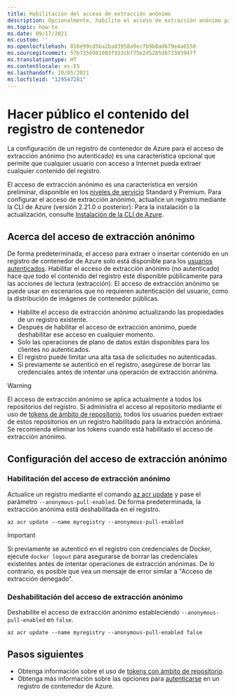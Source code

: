 ```yaml
---
title: Habilitación del acceso de extracción anónimo
description: Opcionalmente, habilite el acceso de extracción anónimo para que el contenido del registro de contenedor de Azure esté disponible públicamente.
ms.topic: how-to
ms.date: 09/17/2021
ms.custom: ''
ms.openlocfilehash: 816e99cd5ba2ba83958a9ec7b9b0ad679e4a6550
ms.sourcegitcommit: 57b7356981803f933cbf75e2d5285db73383947f
ms.translationtype: HT
ms.contentlocale: es-ES
ms.lasthandoff: 10/05/2021
ms.locfileid: "129547281"
---
```

# <a name="make-your-container-registry-content-publicly-available"></a>Hacer público el contenido del registro de contenedor

La configuración de un registro de contenedor de Azure para el acceso de extracción anónimo (no autenticado) es una característica opcional que permite que cualquier usuario con acceso a Internet pueda extraer cualquier contenido del registro.

El acceso de extracción anónimo es una característica en versión preliminar, disponible en los [niveles de servicio](container-registry-skus.md) Standard y Premium. Para configurar el acceso de extracción anónimo, actualice un registro mediante la CLI de Azure (versión 2.21.0 o posterior): Para la instalación o la actualización, consulte [Instalación de la CLI de Azure](/cli/azure-install-cli).

## <a name="about-anonymous-pull-access"></a>Acerca del acceso de extracción anónimo

De forma predeterminada, el acceso para extraer o insertar contenido en un registro de contenedor de Azure solo está disponible para los [usuarios autenticados](container-registry-authentication.md). Habilitar el acceso de extracción anónimo (no autenticado) hace que todo el contenido del registro esté disponible públicamente para las acciones de lectura (extracción). El acceso de extracción anónimo se puede usar en escenarios que no requieren autenticación del usuario, como la distribución de imágenes de contenedor públicas.

- Habilite el acceso de extracción anónimo actualizando las propiedades de un registro existente.
- Después de habilitar el acceso de extracción anónimo, puede deshabilitar ese acceso en cualquier momento.
- Solo las operaciones de plano de datos están disponibles para los clientes no autenticados.
- El registro puede limitar una alta tasa de solicitudes no autenticadas.
- Si previamente se autenticó en el registro, asegúrese de borrar las credenciales antes de intentar una operación de extracción anónima.

> [!WARNING]
> El acceso de extracción anónimo se aplica actualmente a todos los repositorios del registro. Si administra el acceso al repositorio mediante el uso de [tokens de ámbito de repositorio](container-registry-repository-scoped-permissions.md), todos los usuarios pueden extraer de estos repositorios en un registro habilitado para la extracción anónima. Se recomienda eliminar los tokens cuando está habilitado el acceso de extracción anónimo.

## <a name="configure-anonymous-pull-access"></a>Configuración del acceso de extracción anónimo 

### <a name="enable-anonymous-pull-access"></a>Habilitación del acceso de extracción anónimo
Actualice un registro mediante el comando [az acr update](/cli/azure/acr#az_acr_update) y pase el parámetro `--anonymous-pull-enabled`. De forma predeterminada, la extracción anónima está deshabilitada en el registro.
          
```azurecli
az acr update --name myregistry --anonymous-pull-enabled
``` 

> [!IMPORTANT]
> Si previamente se autenticó en el registro con credenciales de Docker, ejecute `docker logout` para asegurarse de borrar las credenciales existentes antes de intentar operaciones de extracción anónimas. De lo contrario, es posible que vea un mensaje de error similar a "Acceso de extracción denegado".

### <a name="disable-anonymous-pull-access"></a>Deshabilitación del acceso de extracción anónimo
Deshabilite el acceso de extracción anónimo estableciendo `--anonymous-pull-enabled` en `false`.

```azurecli
az acr update --name myregistry --anonymous-pull-enabled false
```

## <a name="next-steps"></a>Pasos siguientes

* Obtenga información sobre el uso de [tokens con ámbito de repositorio](container-registry-repository-scoped-permissions.md).
* Obtenga más información sobre las opciones para [autenticarse](container-registry-authentication.md) en un registro de contenedor de Azure.

